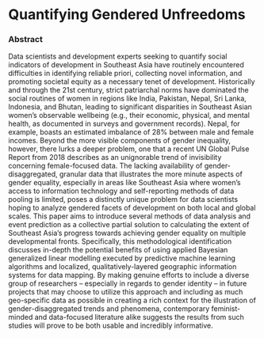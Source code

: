 # Quantifying Gendered Unfreedoms

### Abstract

Data scientists and development experts seeking to quantify social indicators of development in Southeast Asia have routinely encountered difficulties in identifying reliable priori, collecting novel information, and promoting societal equity as a necessary tenet of development. Historically and through the 21st century, strict patriarchal norms have dominated the social routines of women in regions like India, Pakistan, Nepal, Sri Lanka, Indonesia, and Bhutan, leading to significant disparities in Southeast Asian women’s observable wellbeing (e.g., their economic, physical, and mental health, as documented in surveys and government records). Nepal, for example, boasts an estimated imbalance of 28% between male and female incomes. Beyond the more visible components of gender inequality, however, there lurks a deeper problem, one that a recent UN Global Pulse Report from 2018 describes as an unignorable trend of invisibility concerning female-focused data. The lacking availability of gender-disaggregated, granular data that illustrates the more minute aspects of gender equality, especially in areas like Southeast Asia where women’s access to information technology and self-reporting methods of data pooling is limited, poses a distinctly unique problem for data scientists hoping to analyze gendered facets of development on both local and global scales. This paper aims to introduce several methods of data analysis and event prediction as a collective partial solution to calculating the extent of Southeast Asia’s progress towards achieving gender equality on multiple developmental fronts. Specifically, this methodological identification discusses in-depth the potential benefits of using applied Bayesian generalized linear modelling executed by predictive machine learning algorithms and localized, qualitatively-layered geographic information systems for data mapping. By making genuine efforts to include a diverse group of researchers – especially in regards to gender identity – in future projects that may choose to utilize this approach and including as much geo-specific data as possible in creating a rich context for the illustration of gender-disaggregated trends and phenomena, contemporary feminist-minded and data-focused literature alike suggests the results from such studies will prove to be both usable and incredibly informative. 
